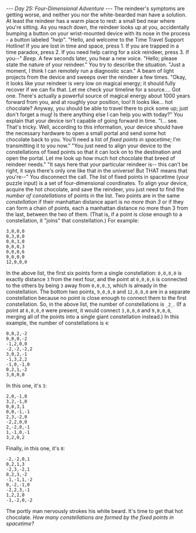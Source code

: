 *--- Day 25: Four-Dimensional Adventure ---*
The reindeer's symptoms are getting worse, and neither you nor the white-bearded man have a solution. At least the reindeer has a warm place to rest: a small bed near where you're sitting.
As you reach down, the reindeer looks up at you, accidentally bumping a button on your wrist-mounted device with its nose in the process - a button labeled _"help"_.
"Hello, and welcome to the Time Travel Support Hotline! If you are lost in time and space, press 1. If you are trapped in a time paradox, press 2. If you need help caring for a sick reindeer, press 3. If you--"
_Beep._
A few seconds later, you hear a new voice. "Hello; please state the nature of your reindeer." You try to describe the situation.
"Just a moment, I think I can remotely run a diagnostic scan." A beam of light projects from the device and sweeps over the reindeer a few times.
"Okay, it looks like your reindeer is very low on magical energy; it should fully recover if we can fix that.  Let me check your timeline for a source.... Got one. There's actually a powerful source of magical energy about 1000 years forward from you, and at roughly your position, too!  It looks like... hot chocolate?  Anyway, you should be able to travel there to pick some up; just don't forget a mug!  Is there anything else I can help you with today?"
You explain that your device isn't capable of going forward in time.  "I... see. That's tricky. Well, according to this information, your device should have the necessary hardware to open a small portal and send some hot chocolate back to you. You'll need a list of _fixed points in spacetime_; I'm transmitting it to you now."
"You just need to align your device to the constellations of fixed points so that it can lock on to the destination and open the portal. Let me look up how much hot chocolate that breed of reindeer needs."
"It says here that your particular reindeer is-- this can't be right, it says there's only one like that in the universe!  But THAT means that you're--" You disconnect the call.
The list of fixed points in spacetime (your puzzle input) is a set of four-dimensional coordinates. To align your device, acquire the hot chocolate, and save the reindeer, you just need to find the _number of constellations_ of points in the list.
Two points are in the same _constellation_ if their manhattan distance apart is _no more than 3_ or if they can form a chain of points, each a manhattan distance no more than 3 from the last, between the two of them. (That is, if a point is close enough to a constellation, it "joins" that constellation.) For example:
``` 0,0,0,0
3,0,0,0
0,3,0,0
0,0,3,0
0,0,0,3
0,0,0,6
9,0,0,0
12,0,0,0
```
In the above list, the first six points form a single constellation: `0,0,0,0` is exactly distance `3` from the next four, and the point at `0,0,0,6` is connected to the others by being `3` away from `0,0,0,3`, which is already in the constellation. The bottom two points, `9,0,0,0` and `12,0,0,0` are in a separate constellation because no point is close enough to connect them to the first constellation.  So, in the above list, the number of constellations is `_2_`.  (If a point at `6,0,0,0` were present, it would connect `3,0,0,0` and `9,0,0,0`, merging all of the points into a single giant constellation instead.)
In this example, the number of constellations is `4`:
```-1,2,2,0
0,0,2,-2
0,0,0,-2
-1,2,0,0
-2,-2,-2,2
3,0,2,-1
-1,3,2,2
-1,0,-1,0
0,2,1,-2
3,0,0,0
```
In this one, it's `3`:
```1,-1,0,1
2,0,-1,0
3,2,-1,0
0,0,3,1
0,0,-1,-1
2,3,-2,0
-2,2,0,0
2,-2,0,-1
1,-1,0,-1
3,2,0,2
```
Finally, in this one, it's `8`:
```1,-1,-1,-2
-2,-2,0,1
0,2,1,3
-2,3,-2,1
0,2,3,-2
-1,-1,1,-2
0,-2,-1,0
-2,2,3,-1
1,2,2,0
-1,-2,0,-2
```
The portly man nervously strokes his white beard. It's time to get that hot chocolate.
_How many constellations are formed by the fixed points in spacetime?_
